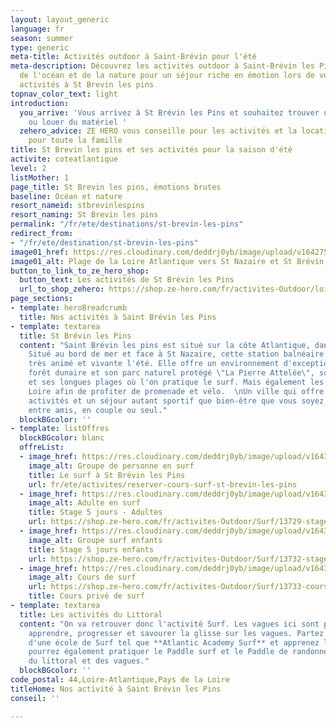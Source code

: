 ```yaml
---
layout: layout_generic
language: fr
season: summer
type: generic
meta-title: Activités outdoor à Saint-Brévin pour l'été
meta-description: Découvrez les activités outdoor à Saint-Brévin les Pins et profitez
  de l'océan et de la nature pour un séjour riche en émotion lors de vos prochaines
  activités à St Brevin les pins
topnav_color_text: light
introduction:
  you_arrive: 'Vous arrivez à St Brévin les Pins et souhaitez trouver une activité
    ou louer du matériel '
  zehero_advice: ZE HERO vous conseille pour les activités et la location des équipements
    pour toute la famille
title: St Brevin les pins et ses activités pour la saison d'été
activite: coteatlantique
level: 2
listMother: 1
page_title: St Brevin les pins, émotions brutes
baseline: Océan et nature
resort_nameid: stbrevinlespins
resort_naming: St Brevin les pins
permalink: "/fr/ete/destinations/st-brevin-les-pins"
redirect_from:
- "/fr/ete/destination/st-brevin-les-pins"
image01_href: https://res.cloudinary.com/deddrj0yb/image/upload/v1642758795/website/summer/pexels-riccardo-bertolo-4245813_npkgby.jpg
image01_alt: Plage de la Loire Atlantique vers St Nazaire et St Brévin les Pins
button_to_link_to_ze_hero_shop:
  button_text: Les activités de St Brévin les Pins
  url_to_shop_zehero: https://shop.ze-hero.com/fr/activites-Outdoor/loire-atlantique
page_sections:
- template: heroBreadcrumb
  title: Nos activités à Saint Brévin les Pins
- template: textarea
  title: St Brévin les Pins
  content: "Saint Brévin les pins est situé sur la côte Atlantique, dans le Loire-Atlantique.
    Situé au bord de mer et face à St Nazaire, cette station balnéaire est une destination
    très animé et vivante l'été. Elle offre un environnement d'exception avec une
    forêt dunaire et son parc naturel protégé \"La Pierre Attelée\", son littoral
    et ses longues plages où l'on pratique le surf. Mais également les rives de la
    Loire afin de profiter de promenade et vélo.  \nUn ville qui offre de multiples
    activités et un séjour autant sportif que bien-être que vous soyez en famille,
    entre amis, en couple ou seul."
  blockBGcolor: ''
- template: listOffres
  blockBGcolor: blanc
  offreList:
  - image_href: https://res.cloudinary.com/deddrj0yb/image/upload/v1643624276/website/Surf%20Atlantic/IMG_7714_fsigmd.jpg
    image_alt: Groupe de personne en surf
    title: Le surf à St Brévin les Pins
    url: fr/ete/activites/reserver-cours-surf-st-brevin-les-pins
  - image_href: https://res.cloudinary.com/deddrj0yb/image/upload/v1643624275/website/Surf%20Atlantic/DSC_1440_ruy2qd.jpg
    image_alt: Adulte en surf
    title: Stage 5 jours - Adultes
    url: https://shop.ze-hero.com/fr/activites-Outdoor/Surf/13729-stage-5-matins-adultes-atlantic-surf-academy
  - image_href: https://res.cloudinary.com/deddrj0yb/image/upload/v1643624275/website/Surf%20Atlantic/IMG_3213_dwivw3.jpg
    image_alt: Groupe surf enfants
    title: Stage 5 jours enfants
    url: https://shop.ze-hero.com/fr/activites-Outdoor/Surf/13732-stage-5-matins-enfant-8-12-ans-atlantic-surf-academy
  - image_href: https://res.cloudinary.com/deddrj0yb/image/upload/v1643624275/website/Surf%20Atlantic/IMG_7584_itolid.jpg
    image_alt: Cours de surf
    url: https://shop.ze-hero.com/fr/activites-Outdoor/Surf/13733-cours-prive-surf-1h30-matin-atlantic-surf-academy
    title: Cours privé de surf
- template: textarea
  title: Les activités du Littoral
  content: "On va retrouver donc l'activité Surf. Les vagues ici sont parfaites pour
    apprendre, progresser et savourer la glisse sur les vagues. Partez à la rencontre
    d'une école de Surf tel que **Atlantic Academy Surf** et apprenez le surf.  \nVous
    pourrez également pratiquer le Paddle surf et le Paddle de randonnée afin de profiter
    du littoral et des vagues."
  blockBGcolor: ''
code_postal: 44,Loire-Atlantique,Pays de la Loire
titleHome: Nos activité à Saint Brévin les Pins
conseil: ''

---
```

